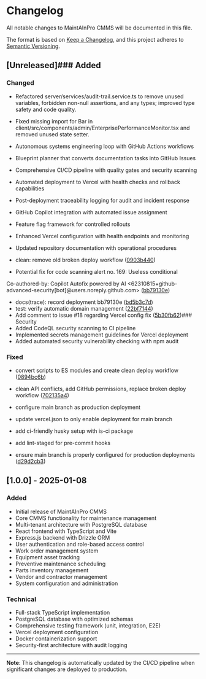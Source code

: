 # Changelog

All notable changes to MaintAInPro CMMS will be documented in this file.

The format is based on [Keep a Changelog](https://keepachangelog.com/en/1.0.0/),
and this project adheres to
[Semantic Versioning](https://semver.org/spec/v2.0.0.html).

## [Unreleased]### Added
### Changed
- Refactored server/services/audit-trail.service.ts to remove unused variables, forbidden non-null assertions, and any types; improved type safety and code quality.
- Fixed missing import for Bar in client/src/components/admin/EnterprisePerformanceMonitor.tsx and removed unused state setter.

- Autonomous systems engineering loop with GitHub Actions workflows
- Blueprint planner that converts documentation tasks into GitHub Issues
- Comprehensive CI/CD pipeline with quality gates and security scanning
- Automated deployment to Vercel with health checks and rollback capabilities
- Post-deployment traceability logging for audit and incident response
- GitHub Copilot integration with automated issue assignment
- Feature flag framework for controlled rollouts

- Enhanced Vercel configuration with health endpoints and monitoring
- Updated repository documentation with operational procedures

- clean: remove old broken deploy workflow
  ([0903b440](https://github.com/Coding-Krakken/MaintAInPro/commit/0903b4408f4e6ccd6fd9cd92ce4d1e9000e63f9a))
- Potential fix for code scanning alert no. 169: Useless conditional

Co-authored-by: Copilot Autofix powered by AI
<62310815+github-advanced-security[bot]@users.noreply.github.com>
([bb79130e](https://github.com/Coding-Krakken/MaintAInPro/commit/bb79130e59a6d87dd848ab3993313c0516a46b25))

- docs(trace): record deployment bb79130e
  ([bd5b3c7d](https://github.com/Coding-Krakken/MaintAInPro/commit/bd5b3c7d9c46c4b25b34f7cd59a13be0ca7f926a))
- test: verify automatic domain management
  ([22bf7144](https://github.com/Coding-Krakken/MaintAInPro/commit/22bf714421c0c0350f2d9dcfeebba62586959716))
- Add comment to issue #18 regarding Vercel config fix
  ([5b30fb62](https://github.com/Coding-Krakken/MaintAInPro/commit/5b30fb628f0b14b10f0f43dddf59f7e56e0707bb))###
  Security
- Added CodeQL security scanning to CI pipeline
- Implemented secrets management guidelines for Vercel deployment
- Added automated security vulnerability checking with npm audit

### Fixed

- convert scripts to ES modules and create clean deploy workflow
  ([0894bc6b](https://github.com/Coding-Krakken/MaintAInPro/commit/0894bc6b89e5fa3f7a1a64637cd50ca813d6b26b))

- clean API conflicts, add GitHub permissions, replace broken deploy workflow
  ([702135a4](https://github.com/Coding-Krakken/MaintAInPro/commit/702135a442c8b3a4c44cda36e09e700c88253c63))

- configure main branch as production deployment

- update vercel.json to only enable deployment for main branch
- add ci-friendly husky setup with is-ci package
- add lint-staged for pre-commit hooks
- ensure main branch is properly configured for production deployments
  ([d29d2cb3](https://github.com/Coding-Krakken/MaintAInPro/commit/d29d2cb30bdbe45f9377e4efbe6b2de62dec6f64))



## [1.0.0] - 2025-01-08

### Added

- Initial release of MaintAInPro CMMS
- Core CMMS functionality for maintenance management
- Multi-tenant architecture with PostgreSQL database
- React frontend with TypeScript and Vite
- Express.js backend with Drizzle ORM
- User authentication and role-based access control
- Work order management system
- Equipment asset tracking
- Preventive maintenance scheduling
- Parts inventory management
- Vendor and contractor management
- System configuration and administration

### Technical

- Full-stack TypeScript implementation
- PostgreSQL database with optimized schemas
- Comprehensive testing framework (unit, integration, E2E)
- Vercel deployment configuration
- Docker containerization support
- Security-first architecture with audit logging

---

**Note**: This changelog is automatically updated by the CI/CD pipeline when
significant changes are deployed to production.
